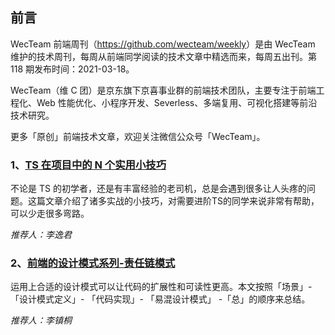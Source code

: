 ## 前言

WecTeam 前端周刊（<https://github.com/wecteam/weekly>）是由 WecTeam 维护的技术周刊，每周从前端同学阅读的技术文章中精选而来，每周五出刊。第 118 期发布时间：2021-03-18。

WecTeam（维 C 团）是京东旗下京喜事业群的前端技术团队，主要专注于前端工程化、Web 性能优化、小程序开发、Severless、多端复用、可视化搭建等前沿技术研究。

更多「原创」前端技术文章，欢迎关注微信公众号「WecTeam」。

### 1、[TS 在项目中的 N 个实用小技巧](https://mp.weixin.qq.com/s/l0ZCPhkq8TmhL8SPG2mvbA)

不论是 TS 的初学者，还是有丰富经验的老司机，总是会遇到很多让人头疼的问题。这篇文章介绍了诸多实战的小技巧，对需要进阶TS的同学来说非常有帮助，可以少走很多弯路。

_推荐人：李逸君_

### 2、[前端的设计模式系列-责任链模式](https://mp.weixin.qq.com/s/FzRqhE3kAVT3z_QDEOtIiw)

运用上合适的设计模式可以让代码的扩展性和可读性更高。本文按照「场景」-「设计模式定义」- 「代码实现」- 「易混设计模式」 -「总」的顺序来总结。

_推荐人：李镇桐_
